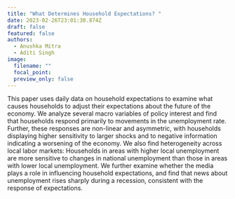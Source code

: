 ```yaml
---
title: "What Determines Household Expectations? "
date: 2023-02-26T23:01:30.874Z
draft: false
featured: false
authors:
  - Anushka Mitra
  - Aditi Singh
image:
  filename: ""
  focal_point: 
  preview_only: false
---
```

This paper uses daily data on household expectations to examine what causes households to adjust their expectations about the future of the economy. We analyze several macro variables of policy interest and find that households respond primarily to movements in the unemployment rate. Further, these responses are non-linear and asymmetric, with households displaying higher sensitivity to larger shocks and to negative information indicating a worsening of the economy. We also find heterogeneity across local labor markets: Households in areas with higher local unemployment are more sensitive to changes in national unemployment than those in areas with lower local unemployment. We further examine whether the media plays a role in influencing household expectations, and find that news about unemployment rises sharply during a recession, consistent with the response of expectations.
